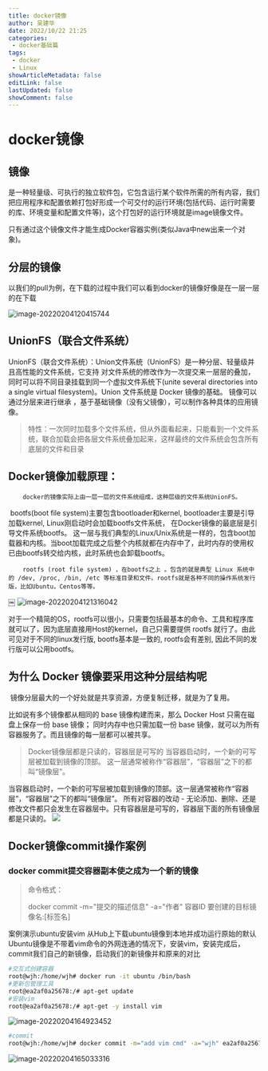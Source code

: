 ```yaml
---
title: docker镜像
author: 吴建华
date: 2022/10/22 21:25
categories:
 - docker基础篇
tags:
 - docker
 - Linux
showArticleMetadata: false
editLink: false
lastUpdated: false
showComment: false
---
```

# docker镜像

## 镜像

​		是一种轻量级、可执行的独立软件包，它包含运行某个软件所需的所有内容，我们把应用程序和配置依赖打包好形成一个可交付的运行环境(包括代码、运行时需要的库、环境变量和配置文件等)，这个打包好的运行环境就是image镜像文件。 

​	只有通过这个镜像文件才能生成Docker容器实例(类似Java中new出来一个对象)。 

## 分层的镜像

以我们的pull为例，在下载的过程中我们可以看到docker的镜像好像是在一层一层的在下载 

![image-20220204120415744](https://cdn.jsdelivr.net/gh/fhwlnetwork/blos_imgs/img/image-20220204120415744.png)

## UnionFS（联合文件系统）

UnionFS（联合文件系统）：Union文件系统（UnionFS）是一种分层、轻量级并且高性能的文件系统，它支持 对文件系统的修改作为一次提交来一层层的叠加， 同时可以将不同目录挂载到同一个虚拟文件系统下(unite several directories into a single virtual filesystem)。Union 文件系统是 Docker 镜像的基础。 镜像可以通过分层来进行继承 ，基于基础镜像（没有父镜像），可以制作各种具体的应用镜像。 

> 特性：一次同时加载多个文件系统，但从外面看起来，只能看到一个文件系统，联合加载会把各层文件系统叠加起来，这样最终的文件系统会包含所有底层的文件和目录 

## Docker镜像加载原理：  

 		docker的镜像实际上由一层一层的文件系统组成，这种层级的文件系统UnionFS。 

​		bootfs(boot file system)主要包含bootloader和kernel, bootloader主要是引导加载kernel, Linux刚启动时会加载bootfs文件系统， 在Docker镜像的最底层是引导文件系统bootfs。 这一层与我们典型的Linux/Unix系统是一样的，包含boot加载器和内核。当boot加载完成之后整个内核就都在内存中了，此时内存的使用权已由bootfs转交给内核，此时系统也会卸载bootfs。 

 		rootfs (root file system) ，在bootfs之上 。包含的就是典型 Linux 系统中的 /dev, /proc, /bin, /etc 等标准目录和文件。rootfs就是各种不同的操作系统发行版，比如Ubuntu，Centos等等。  

￼                                                              ![image-20220204121316042](https://cdn.jsdelivr.net/gh/fhwlnetwork/blos_imgs/img/image-20220204121316042.png)

对于一个精简的OS，rootfs可以很小，只需要包括最基本的命令、工具和程序库就可以了，因为底层直接用Host的kernel，自己只需要提供 rootfs 就行了。由此可见对于不同的linux发行版, bootfs基本是一致的, rootfs会有差别, 因此不同的发行版可以公用bootfs。 

## 为什么 Docker 镜像要采用这种分层结构呢

​    镜像分层最大的一个好处就是共享资源，方便复制迁移，就是为了复用。 

   比如说有多个镜像都从相同的 base 镜像构建而来，那么 Docker Host 只需在磁盘上保存一份 base 镜像； 
   同时内存中也只需加载一份 base 镜像，就可以为所有容器服务了。而且镜像的每一层都可以被共享。

>Docker镜像层都是只读的，容器层是可写的
>当容器启动时，一个新的可写层被加载到镜像的顶部。
>这一层通常被称作“容器层”，“容器层”之下的都叫“镜像层”。

当容器启动时，一个新的可写层被加载到镜像的顶部。这一层通常被称作“容器层”，“容器层”之下的都叫“镜像层”。 
所有对容器的改动 - 无论添加、删除、还是修改文件都只会发生在容器层中。只有容器层是可写的，容器层下面的所有镜像层都是只读的。 
                                                            ![](https://cdn.jsdelivr.net/gh/fhwlnetwork/blos_imgs/img/20220204121742.png)
## Docker镜像commit操作案例
  ### docker commit提交容器副本使之成为一个新的镜像

> 命令格式：
>
> docker commit -m="提交的描述信息" -a="作者" 容器ID 要创建的目标镜像名:[标签名]

案例演示ubuntu安装vim
    从Hub上下载ubuntu镜像到本地并成功运行原始的默认Ubuntu镜像是不带着vim命令的外网连通的情况下，安装vim，安装完成后，commit我们自己的新镜像，启动我们的新镜像并和原来的对比

```sh
#交互式创建容器
root@wjh:/home/wjh# docker run -it ubuntu /bin/bash
#更新包管理工具
root@ea2af0a25678:/# apt-get update
#安装vim
root@ea2af0a25678:/# apt-get -y install vim

```

![image-20220204164923452](https://cdn.jsdelivr.net/gh/fhwlnetwork/blos_imgs/img/image-20220204164923452.png)

```sh
#commit 
root@wjh:/home/wjh# docker commit -m="add vim cmd" -a="wjh" ea2af0a25678 wjh/myubuntu:1.0
```

![image-20220204165033316](https://cdn.jsdelivr.net/gh/fhwlnetwork/blos_imgs/img/image-20220204165033316.png)
